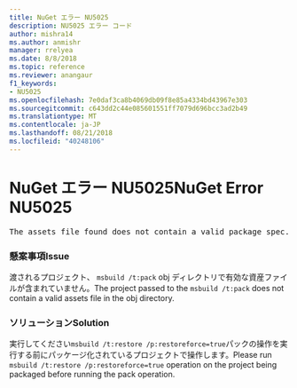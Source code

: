 ```yaml
---
title: NuGet エラー NU5025
description: NU5025 エラー コード
author: mishra14
ms.author: anmishr
manager: rrelyea
ms.date: 8/8/2018
ms.topic: reference
ms.reviewer: anangaur
f1_keywords:
- NU5025
ms.openlocfilehash: 7e0daf3ca8b4069db09f8e85a4334bd43967e303
ms.sourcegitcommit: c643dd2c44e085601551ff7079d696bcc3ad2b49
ms.translationtype: MT
ms.contentlocale: ja-JP
ms.lasthandoff: 08/21/2018
ms.locfileid: "40248106"
---
```

# <a name="nuget-error-nu5025"></a><span data-ttu-id="ca18a-103">NuGet エラー NU5025</span><span class="sxs-lookup"><span data-stu-id="ca18a-103">NuGet Error NU5025</span></span>
<pre>The assets file found does not contain a valid package spec. Try restoring the project again. The location of the assets file is F:\project\obj\project.assets.json.</pre>

### <a name="issue"></a><span data-ttu-id="ca18a-104">懸案事項</span><span class="sxs-lookup"><span data-stu-id="ca18a-104">Issue</span></span>

<span data-ttu-id="ca18a-105">渡されるプロジェクト、 `msbuild /t:pack` obj ディレクトリで有効な資産ファイルが含まれていません。</span><span class="sxs-lookup"><span data-stu-id="ca18a-105">The project passed to the `msbuild /t:pack` does not contain a valid assets file in the obj directory.</span></span>


### <a name="solution"></a><span data-ttu-id="ca18a-106">ソリューション</span><span class="sxs-lookup"><span data-stu-id="ca18a-106">Solution</span></span>

<span data-ttu-id="ca18a-107">実行してください`msbuild /t:restore /p:restoreforce=true`パックの操作を実行する前にパッケージ化されているプロジェクトで操作します。</span><span class="sxs-lookup"><span data-stu-id="ca18a-107">Please run `msbuild /t:restore /p:restoreforce=true` operation on the project being packaged before running the pack operation.</span></span>

